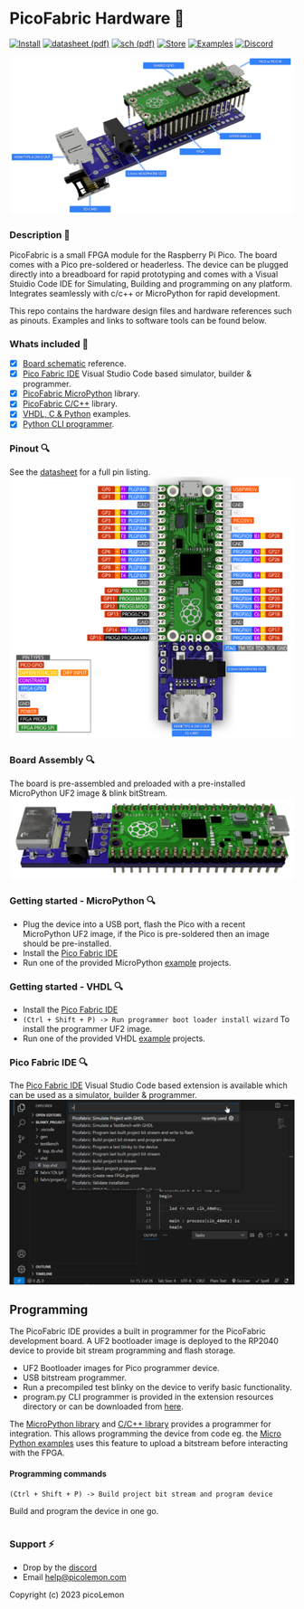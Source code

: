 # PicoFabric Hardware :lemon: # 
[![Install](https://img.shields.io/badge/VSCode-Extension-f3cd5a?longCache=true&style=flat-rounded)](https://github.com/picolemon/picofabric-ide)
[![datasheet (pdf)](https://img.shields.io/badge/Data%20Sheet-PDF-f3cd5a?longCache=true&style=flat-rounded)](https://github.com/picolemon/picofabric-hardware/blob/main/doc/datasheet.pdf)
[![sch (pdf)](https://img.shields.io/badge/SCH-PDF-f3cd5a?longCache=true&style=flat-rounded)](https://github.com/picolemon/picofabric-hardware/blob/main/doc/sch.pdf)
[![Store](https://img.shields.io/badge/Store-PicoLemon-f3cd5a?longCache=true&style=flat-rounded)](http://picolemon.com/board/PICOFABRIC)
[![Examples](https://img.shields.io/badge/Code-Examples-f3cd5a?longCache=true&style=flat-rounded)](https://github.com/picolemon/picofabric-examples)
[![Discord](https://img.shields.io/badge/@-Discord-f3cd5a?longCache=true&style=flat-rounded)](https://discord.gg/Be3yFCzyrp)

![PicoFabric board overview](doc/images/boardfeatures.png)

### Description :hammer:
PicoFabric is a small FPGA module for the Raspberry Pi Pico. The board comes with a Pico pre-soldered or headerless. The device can be plugged directly into a breadboard for rapid prototyping and comes with a Visual Stuidio Code IDE for Simulating, Building and programming on any platform. Integrates seamlessly with c/c++ or MicroPython for rapid development.

This repo contains the hardware design files and hardware references such as pinouts. Examples and links to software tools can be found below.

### Whats included :musical_note:
- [x] [Board schematic](doc/sch.pdf) reference.
- [x] [Pico Fabric IDE](https://github.com/picolemon/picofabric-ide) Visual Studio Code based simulator, builder & programmer.
- [x] [PicoFabric MicroPython](https://github.com/picolemon/picofabric-micropython) library.
- [x] [PicoFabric C/C++](https://github.com/picolemon/picofabric-c) library.
- [x] [VHDL, C & Python](https://github.com/picolemon/picofabric-examples) examples.
- [x] [Python CLI programmer](programmer/fabricSerialProgrammer/).

### Pinout :mag:
See the [datasheet](doc/datasheet.pdf) for a full pin listing.
![PicoFabric board overview](doc/images/pinout.png)


### Board Assembly :mag:
The board is pre-assembled and preloaded with a pre-installed MicroPython UF2 image & blink bitStream.
![PicoFabric board overview](doc/images/board.png)

### Getting started - MicroPython :mag:
- Plug the device into a USB port, flash the Pico with a recent MicroPython UF2 image, if the Pico is pre-soldered then an image should be pre-installed.
- Install the [Pico Fabric IDE](https://github.com/picolemon/picofabric-ide)
- Run one of the provided MicroPython [example](https://github.com/picolemon/picofabric-examples) projects.

### Getting started - VHDL :mag:
- Install the [Pico Fabric IDE](picofabric-ide)
- ```(Ctrl + Shift + P) -> Run programmer boot loader install wizard``` To install the programmer UF2 image.
- Run one of the provided VHDL [example](https://github.com/picolemon/picofabric-examples) projects.

### Pico Fabric IDE :mag:
The [Pico Fabric IDE](https://github.com/picolemon/picofabric-ide) Visual Studio Code based extension is available which can be used as a simulator, builder & programmer.
![PicoFabric board overview](doc/images/ideoverview.gif)


## Programming

The PicoFabric IDE provides a built in programmer for the PicoFabric development board. A UF2 bootloader image is deployed to the RP2040 device to provide bit stream programming and flash storage.

- UF2 Bootloader images for Pico programmer device.
- USB bitstream programmer.
- Run a precompiled test blinky on the device to verify basic functionality.
- program.py CLI programmer is provided in the extension resources directory or can be downloaded from [here](https://github.com/picolemon/picofabric-hardware/tree/main/programmer/fabricSerialProgrammer).

The [MicroPython library](https://github.com/picolemon/picofabric-micropython) and [C/C++ library](https://github.com/picolemon/picofabric-c) provides a programmer for integration. This allows programming the device from code eg. the [Micro Python examples](https://github.com/picolemon/picofabric-examples/tree/main/micropython) uses this feature to upload a bitstream before interacting with the FPGA.

#### Programming commands ####

```
(Ctrl + Shift + P) -> Build project bit stream and program device
```
Build and program the device in one go.
<br /><br />


### Support :zap:
- Drop by the [discord](https://discord.gg/Be3yFCzyrp)
- Email help@picolemon.com

Copyright (c) 2023 picoLemon
